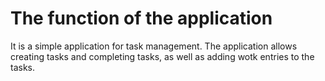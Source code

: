 # The function of the application
It is a simple application for task management. The application allows creating tasks and completing tasks, as well as adding wotk entries to the tasks.